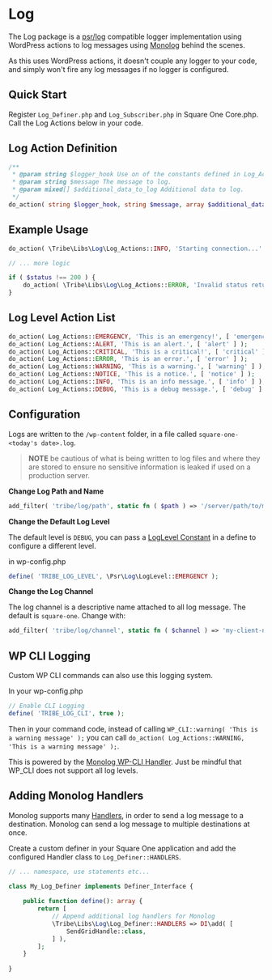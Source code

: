 # Log

The Log package is a [psr/log](https://github.com/php-fig/log) compatible logger implementation using WordPress actions to log messages using [Monolog](https://github.com/Seldaek/monolog) behind the scenes.

As this uses WordPress actions, it doesn't couple any logger to your code, and simply won't fire any log
messages if no logger is configured.

## Quick Start

Register `Log_Definer.php` and `Log_Subscriber.php` in Square One Core.php. Call the Log Actions below
in your code.

## Log Action Definition

```php
/**
 * @param string $logger_hook Use on of the constants defined in Log_Actions.
 * @param string $message The message to log.
 * @param mixed[] $additional_data_to_log Additional data to log. 
 */
do_action( string $logger_hook, string $message, array $additional_data_to_log );
```

## Example Usage

```php
do_action( \Tribe\Libs\Log\Log_Actions::INFO, 'Starting connection...' );

// ... more logic

if ( $status !== 200 ) {
    do_action( \Tribe\Libs\Log\Log_Actions::ERROR, 'Invalid status returned from API.', [ 'status' => $status ] );
}

```
## Log Level Action List

```php
do_action( Log_Actions::EMERGENCY, 'This is an emergency!', [ 'emergency' ] );
do_action( Log_Actions::ALERT, 'This is an alert.', [ 'alert' ] );
do_action( Log_Actions::CRITICAL, 'This is a critical!', [ 'critical' ] );
do_action( Log_Actions::ERROR, 'This is an error.', [ 'error' ] );
do_action( Log_Actions::WARNING, 'This is a warning.', [ 'warning' ] );
do_action( Log_Actions::NOTICE, 'This is a notice.', [ 'notice' ] );
do_action( Log_Actions::INFO, 'This is an info message.', [ 'info' ] );
do_action( Log_Actions::DEBUG, 'This is a debug message.', [ 'debug' ] );
```

## Configuration

Logs are written to the `/wp-content` folder, in a file called `square-one-<today's date>.log`. 

> **NOTE** be cautious of what is being written to log files and where they are stored to ensure no sensitive information is leaked if used on a production server.

**Change Log Path and Name**

```php
add_filter( 'tribe/log/path', static fn ( $path ) => '/server/path/to/my.log' );
```

**Change the Default Log Level**

The default level is `DEBUG`, you can pass a [LogLevel Constant](https://github.com/php-fig/log/blob/master/src/LogLevel.php) in a define to configure a different level.

in wp-config.php

```php
define( 'TRIBE_LOG_LEVEL', \Psr\Log\LogLevel::EMERGENCY );
```

**Change the Log Channel**

The log channel is a descriptive name attached to all log message. The default is `square-one`. Change with:

```php
add_filter( 'tribe/log/channel', static fn ( $channel ) => 'my-client-name' );
```

## WP CLI Logging

Custom WP CLI commands can also use this logging system. 

In your wp-config.php

```php
// Enable CLI Logging
define( 'TRIBE_LOG_CLI', true );
```

Then in your command code, instead of calling `WP_CLI::warning( 'This is a warning message' );` you can call
`do_action( Log_Actions::WARNING, 'This is a warning message' );`.

This is powered by the [Monolog WP-CLI Handler](https://github.com/mhcg/monolog-wp-cli). Just be mindful that WP_CLI does not support all log levels.

## Adding Monolog Handlers

Monolog supports many [Handlers](https://github.com/Seldaek/monolog/blob/main/doc/02-handlers-formatters-processors.md#handlers), in order to send a log message to a destination. Monolog can send a log message to multiple destinations at once.

Create a custom definer in your Square One application and add the configured Handler class to `Log_Definer::HANDLERS`.

```php
// ... namespace, use statements etc...

class My_Log_Definer implements Definer_Interface {
    
    public function define(): array {
        return [
            // Append additional log handlers for Monolog
            \Tribe\Libs\Log\Log_Definer::HANDLERS => DI\add( [
                SendGridHandle::class,
            ] ),
        ];
    }
    
}
```
